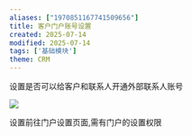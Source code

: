 ```yaml
---
aliases: ["1970851167741509656"]
title: 客户门户账号设置
created: 2025-07-14
modified: 2025-07-14
tags: ['基础模块']
theme: CRM
---
```


设置是否可以给客户和联系人开通外部联系人账号

![](https://myhelpdoc.oss-cn-heyuan.aliyuncs.com/mdimages/66ae972b5438582d95083533543202b2.jpg)

设置前往门户设置页面,需有门户的设置权限

